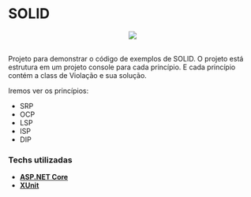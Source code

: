 # SOLID
<div style="text-align:center"><img src="https://i.imgur.com/HM1rUb5.png" /></div>

<br>

Projeto para demonstrar o código de exemplos de SOLID.
O projeto está estrutura em um projeto console para cada princípio. E cada princípio contém a class de Violação e sua solução.

Iremos ver os princípios:
* SRP
* OCP
* LSP
* ISP
* DIP

### Techs utilizadas
 - [**ASP.NET Core**](https://docs.microsoft.com/pt-br/aspnet/core/?view=aspnetcore-5.0)
 - [**XUnit**](https://www.nuget.org/packages/xunit/)


